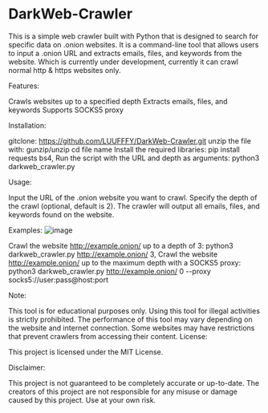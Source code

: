 # DarkWeb-Crawler
This is a simple web crawler built with Python that is designed to search for specific data on .onion websites. It is a command-line tool that allows users to input a .onion URL and extracts emails, files, and keywords from the website. Which is currently under development, currently it can crawl normal http & https websites only.

Features:

Crawls websites up to a specified depth
Extracts emails, files, and keywords
Supports SOCKS5 proxy

Installation:

gitclone: https://github.com/LUUFFFY/DarkWeb-Crawler.git
unzip the file with: gunzip/unzip
cd file name
Install the required libraries: pip install requests bs4,
Run the script with the URL and depth as arguments: python3 darkweb_crawler.py <URL> <DEPTH>

Usage:

Input the URL of the .onion website you want to crawl.
Specify the depth of the crawl (optional, default is 2).
The crawler will output all emails, files, and keywords found on the website.

Examples:
![image](https://github.com/LUUFFFY/DarkWeb-Crawler/assets/73993417/ad49ca2a-eaab-46ca-8be5-959ea1e9c95e)

Crawl the website http://example.onion/ up to a depth of 3: python3 darkweb_crawler.py http://example.onion/ 3,
Crawl the website http://example.onion/ up to the maximum depth with a SOCKS5 proxy: python3 darkweb_crawler.py http://example.onion/ 0 --proxy socks5://user:pass@host:port

Note:

This tool is for educational purposes only.
Using this tool for illegal activities is strictly prohibited.
The performance of this tool may vary depending on the website and internet connection.
Some websites may have restrictions that prevent crawlers from accessing their content.
License:

This project is licensed under the MIT License.

Disclaimer:

This project is not guaranteed to be completely accurate or up-to-date. The creators of this project are not responsible for any misuse or damage caused by this project. Use at your own risk.

